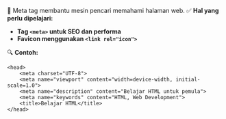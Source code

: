 🔹 Meta tag membantu mesin pencari memahami halaman web.
✅ **Hal yang perlu dipelajari:**

* **Tag `<meta>` untuk SEO dan performa**
* **Favicon menggunakan `<link rel="icon">`**

🔍 **Contoh:**

```
<head>
    <meta charset="UTF-8">
    <meta name="viewport" content="width=device-width, initial-scale=1.0">
    <meta name="description" content="Belajar HTML untuk pemula">
    <meta name="keywords" content="HTML, Web Development">
    <title>Belajar HTML</title>
</head>

```
